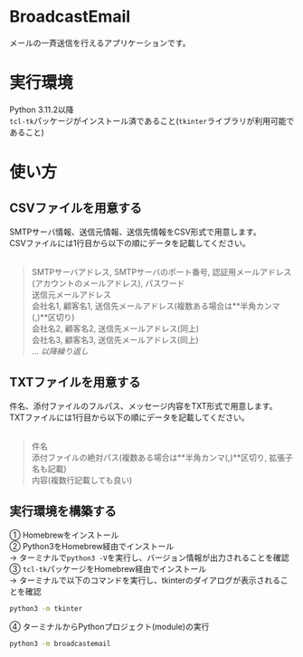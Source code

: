 # BroadcastEmail

メールの一斉送信を行えるアプリケーションです。

# 実行環境
Python 3.11.2以降<br>
`tcl-tk`パッケージがインストール済であること(`tkinter`ライブラリが利用可能であること)

# 使い方

## CSVファイルを用意する

SMTPサーバ情報、送信元情報、送信先情報をCSV形式で用意します。<br>
CSVファイルには1行目から以下の順にデータを記載してください。<br>
<br>
> SMTPサーバアドレス, SMTPサーバのポート番号, 認証用メールアドレス(アカウントのメールアドレス), パスワード<br>
> 送信元メールアドレス<br>
> 会社名1, 顧客名1, 送信先メールアドレス(複数ある場合は**半角カンマ(,)**区切り)<br>
> 会社名2, 顧客名2, 送信先メールアドレス(同上)<br>
> 会社名3, 顧客名3, 送信先メールアドレス(同上)<br>
> ... *以降繰り返し*<br>

## TXTファイルを用意する

件名、添付ファイルのフルパス、メッセージ内容をTXT形式で用意します。<br>
TXTファイルには1行目から以下の順にデータを記載してください。<br>
<br>
> 件名<br>
> 添付ファイルの絶対パス(複数ある場合は**半角カンマ(,)**区切り, 拡張子名も記載)<br>
> 内容(複数行記載しても良い)<br>

## 実行環境を構築する

① Homebrewをインストール<br>
② Python3をHomebrew経由でインストール<br>
→ ターミナルで`python3 -V`を実行し、バージョン情報が出力されることを確認<br>
③ `tcl-tk`パッケージをHomebrew経由でインストール<br>
→ ターミナルで以下のコマンドを実行し、tkinterのダイアログが表示されることを確認<br>

```sh
python3 -m tkinter
```

④ ターミナルからPythonプロジェクト(module)の実行<br>

```sh
python3 -m broadcastemail
```